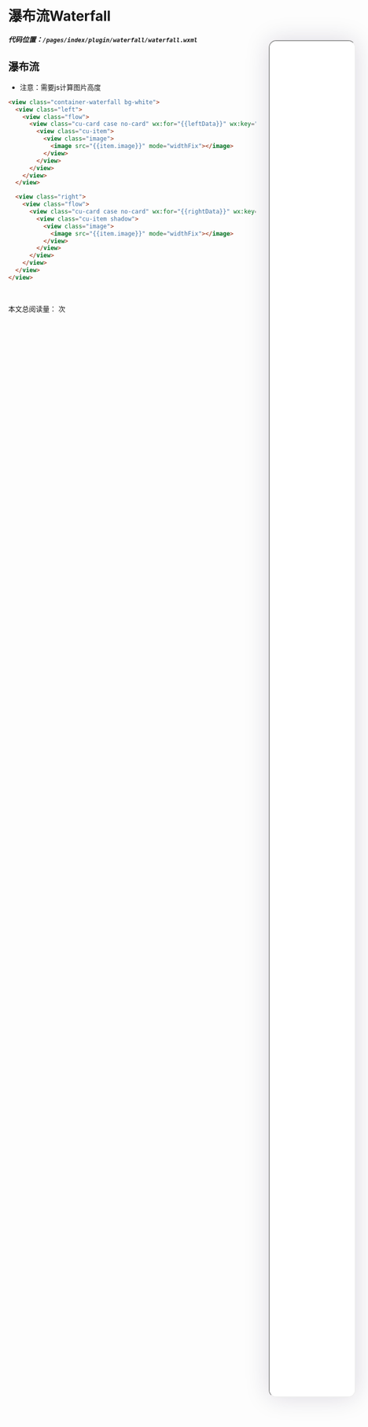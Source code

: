 <!--
 * @Descripttion: 
 * @version: V1.0
 * @Author: Xiaokang Lei
 * @email: lxk201808@163.com
 * @Date: 2022-12-08 17:00:21
 * @LastEditors: Xiaokang Lei
 * @LastEditTime: 2022-12-09 17:05:45
-->

<div class="minipre" style="width:18%; height:86%; float:right; position:fixed; right:3%;top: 4%;z-index: 99;">
    <iframe src="./h5/index.html#/pages/index/plugin/waterfall/waterfall" width="100%" height="80%" style="border-radius:15px; box-shadow:0 0 50px 0px rgb(30 0 60 / 15%);"></iframe>
</div>

# 瀑布流Waterfall

***代码位置：`/pages/index/plugin/waterfall/waterfall.wxml`***

## 瀑布流

- 注意：需要js计算图片高度

```html
<view class="container-waterfall bg-white">
  <view class="left">
    <view class="flow">
      <view class="cu-card case no-card" wx:for="{{leftData}}" wx:key="item">
        <view class="cu-item">
          <view class="image">
            <image src="{{item.image}}" mode="widthFix"></image>
          </view>
        </view>
      </view>
    </view>
  </view>

  <view class="right">
    <view class="flow">
      <view class="cu-card case no-card" wx:for="{{rightData}}" wx:key="item">
        <view class="cu-item shadow">
          <view class="image">
            <image src="{{item.image}}" mode="widthFix"></image>
          </view>
        </view>
      </view>
    </view>
  </view>
</view>
```

<br>

本文总阅读量：<span id="busuanzi_value_page_pv"></span> 次
